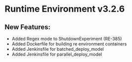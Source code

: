 # Runtime Environment v3.2.6
## New Features:
* Added Regex mode to ShutdownExperiment (RE-385)
* Added Dockerfile for building re environment containers
* Added Jenkinsfile for batched_deploy_model
* Added Jenkinsfile for parallel_deploy_model